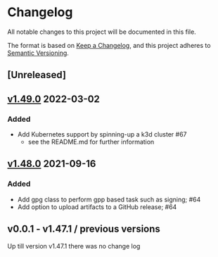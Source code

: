 # Changelog

All notable changes to this project will be documented in this file.

The format is based on [Keep a Changelog](https://keepachangelog.com/en/1.0.0/),
and this project adheres to [Semantic Versioning](https://semver.org/spec/v2.0.0.html).

## [Unreleased]

## [v1.49.0](https://github.com/cloudogu/ces-build-lib/releases/tag/v1.49.0) 2022-03-02

### Added
- Add Kubernetes support by spinning-up a k3d cluster #67
  - see the README.md for further information

## [v1.48.0](https://github.com/cloudogu/ces-build-lib/releases/tag/v1.48.0) 2021-09-16
### Added
- Add gpg class to perform gpp based task such as signing; #64
- Add option to upload artifacts to a GitHub release; #64

## v0.0.1 - v1.47.1 / previous versions

Up till version v1.47.1 there was no change log
